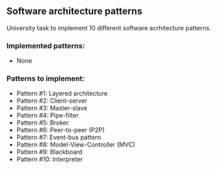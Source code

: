 ## Software architecture patterns
University task to implement 10 different software acrhitecture patterns.

### Implemented patterns:
- None

### Patterns to implement:

- Pattern #1: Layered architecture
- Pattern #2: Client-server
- Pattern #3: Master-slave
- Pattern #4: Pipe-filter
- Pattern #5: Broker
- Pattern #6: Peer-to-peer (P2P)
- Pattern #7: Event-bus pattern
- Pattern #8: Model-View-Controller (MVC)
- Pattern #9: Blackboard
- Pattern #10: Interpreter

